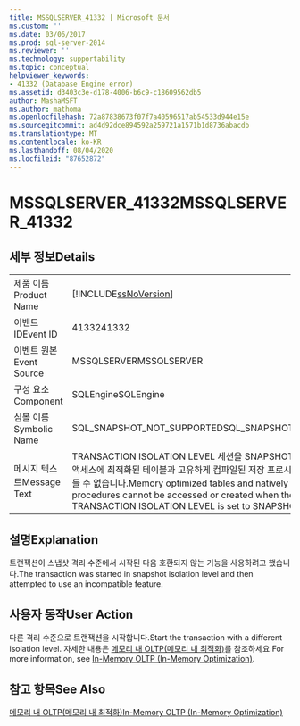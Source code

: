 ```yaml
---
title: MSSQLSERVER_41332 | Microsoft 문서
ms.custom: ''
ms.date: 03/06/2017
ms.prod: sql-server-2014
ms.reviewer: ''
ms.technology: supportability
ms.topic: conceptual
helpviewer_keywords:
- 41332 (Database Engine error)
ms.assetid: d3403c3e-d178-4006-b6c9-c18609562db5
author: MashaMSFT
ms.author: mathoma
ms.openlocfilehash: 72a87838673f07f7a40596517ab54533d944e15e
ms.sourcegitcommit: ad4d92dce894592a259721a1571b1d8736abacdb
ms.translationtype: MT
ms.contentlocale: ko-KR
ms.lasthandoff: 08/04/2020
ms.locfileid: "87652872"
---
```

# <a name="mssqlserver_41332"></a><span data-ttu-id="47ac3-102">MSSQLSERVER_41332</span><span class="sxs-lookup"><span data-stu-id="47ac3-102">MSSQLSERVER_41332</span></span>
    
## <a name="details"></a><span data-ttu-id="47ac3-103">세부 정보</span><span class="sxs-lookup"><span data-stu-id="47ac3-103">Details</span></span>  
  
|||  
|-|-|  
|<span data-ttu-id="47ac3-104">제품 이름</span><span class="sxs-lookup"><span data-stu-id="47ac3-104">Product Name</span></span>|[!INCLUDE[ssNoVersion](../../includes/ssnoversion-md.md)]|  
|<span data-ttu-id="47ac3-105">이벤트 ID</span><span class="sxs-lookup"><span data-stu-id="47ac3-105">Event ID</span></span>|<span data-ttu-id="47ac3-106">41332</span><span class="sxs-lookup"><span data-stu-id="47ac3-106">41332</span></span>|  
|<span data-ttu-id="47ac3-107">이벤트 원본</span><span class="sxs-lookup"><span data-stu-id="47ac3-107">Event Source</span></span>|<span data-ttu-id="47ac3-108">MSSQLSERVER</span><span class="sxs-lookup"><span data-stu-id="47ac3-108">MSSQLSERVER</span></span>|  
|<span data-ttu-id="47ac3-109">구성 요소</span><span class="sxs-lookup"><span data-stu-id="47ac3-109">Component</span></span>|<span data-ttu-id="47ac3-110">SQLEngine</span><span class="sxs-lookup"><span data-stu-id="47ac3-110">SQLEngine</span></span>|  
|<span data-ttu-id="47ac3-111">심볼 이름</span><span class="sxs-lookup"><span data-stu-id="47ac3-111">Symbolic Name</span></span>|<span data-ttu-id="47ac3-112">SQL_SNAPSHOT_NOT_SUPPORTED</span><span class="sxs-lookup"><span data-stu-id="47ac3-112">SQL_SNAPSHOT_NOT_SUPPORTED</span></span>|  
|<span data-ttu-id="47ac3-113">메시지 텍스트</span><span class="sxs-lookup"><span data-stu-id="47ac3-113">Message Text</span></span>|<span data-ttu-id="47ac3-114">TRANSACTION ISOLATION LEVEL 세션을 SNAPSHOT으로 설정하면 메모리 액세스에 최적화된 테이블과 고유하게 컴파일된 저장 프로시저에 액세스하거나 만들 수 없습니다.</span><span class="sxs-lookup"><span data-stu-id="47ac3-114">Memory optimized tables and natively compiled stored procedures cannot be accessed or created when the session TRANSACTION ISOLATION LEVEL is set to SNAPSHOT.</span></span>|  
  
## <a name="explanation"></a><span data-ttu-id="47ac3-115">설명</span><span class="sxs-lookup"><span data-stu-id="47ac3-115">Explanation</span></span>  
 <span data-ttu-id="47ac3-116">트랜잭션이 스냅샷 격리 수준에서 시작된 다음 호환되지 않는 기능을 사용하려고 했습니다.</span><span class="sxs-lookup"><span data-stu-id="47ac3-116">The transaction was started in snapshot isolation level and then attempted to use an incompatible feature.</span></span>  
  
## <a name="user-action"></a><span data-ttu-id="47ac3-117">사용자 동작</span><span class="sxs-lookup"><span data-stu-id="47ac3-117">User Action</span></span>  
 <span data-ttu-id="47ac3-118">다른 격리 수준으로 트랜잭션을 시작합니다.</span><span class="sxs-lookup"><span data-stu-id="47ac3-118">Start the transaction with a different isolation level.</span></span> <span data-ttu-id="47ac3-119">자세한 내용은 [메모리 내 OLTP&#40;메모리 내 최적화&#41;](../in-memory-oltp/in-memory-oltp-in-memory-optimization.md)를 참조하세요.</span><span class="sxs-lookup"><span data-stu-id="47ac3-119">For more information, see [In-Memory OLTP &#40;In-Memory Optimization&#41;](../in-memory-oltp/in-memory-oltp-in-memory-optimization.md).</span></span>  
  
## <a name="see-also"></a><span data-ttu-id="47ac3-120">참고 항목</span><span class="sxs-lookup"><span data-stu-id="47ac3-120">See Also</span></span>  
 [<span data-ttu-id="47ac3-121">메모리 내 OLTP&#40;메모리 내 최적화&#41;</span><span class="sxs-lookup"><span data-stu-id="47ac3-121">In-Memory OLTP &#40;In-Memory Optimization&#41;</span></span>](../in-memory-oltp/in-memory-oltp-in-memory-optimization.md)  
  
  
